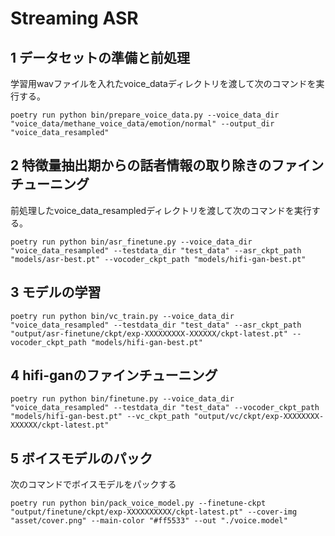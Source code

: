 # Streaming ASR

## 1 データセットの準備と前処理

学習用wavファイルを入れたvoice_dataディレクトリを渡して次のコマンドを実行する。

```
poetry run python bin/prepare_voice_data.py --voice_data_dir "voice_data/methane_voice_data/emotion/normal" --output_dir "voice_data_resampled"
```

## 2 特徴量抽出期からの話者情報の取り除きのファインチューニング

前処理したvoice_data_resampledディレクトリを渡して次のコマンドを実行する。

```
poetry run python bin/asr_finetune.py --voice_data_dir "voice_data_resampled" --testdata_dir "test_data" --asr_ckpt_path "models/asr-best.pt" --vocoder_ckpt_path "models/hifi-gan-best.pt"
```

## 3 モデルの学習

```
poetry run python bin/vc_train.py --voice_data_dir "voice_data_resampled" --testdata_dir "test_data" --asr_ckpt_path "output/asr-finetune/ckpt/exp-XXXXXXXXX-XXXXXX/ckpt-latest.pt" --vocoder_ckpt_path "models/hifi-gan-best.pt"
```

## 4 hifi-ganのファインチューニング

```
poetry run python bin/finetune.py --voice_data_dir "voice_data_resampled" --testdata_dir "test_data" --vocoder_ckpt_path "models/hifi-gan-best.pt" --vc_ckpt_path "output/vc/ckpt/exp-XXXXXXXX-XXXXXX/ckpt-latest.pt"
```

## 5 ボイスモデルのパック

次のコマンドでボイスモデルをパックする

```
poetry run python bin/pack_voice_model.py --finetune-ckpt "output/finetune/ckpt/exp-XXXXXXXXXX/ckpt-latest.pt" --cover-img "asset/cover.png" --main-color "#ff5533" --out "./voice.model"
```
